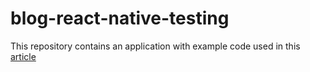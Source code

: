 # blog-react-native-testing
This repository contains an application with example code used in this [article](https://dogtronic.io/testowanie-aplikacji-react-native-jest/)
